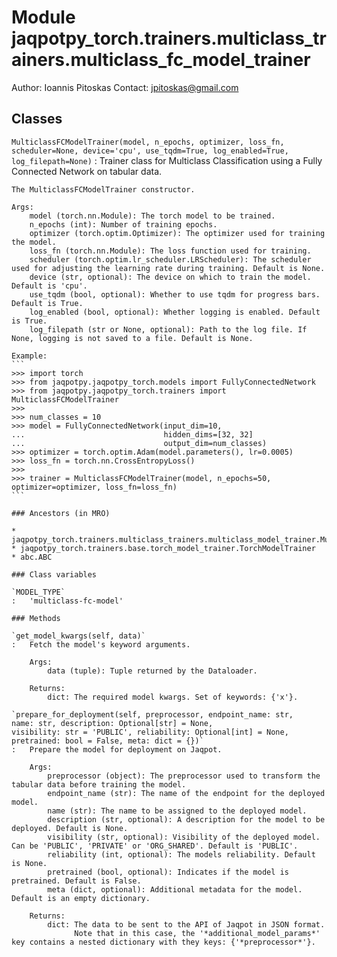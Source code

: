 Module jaqpotpy_torch.trainers.multiclass_trainers.multiclass_fc_model_trainer
==============================================================================
Author: Ioannis Pitoskas
Contact: jpitoskas@gmail.com

Classes
-------

`MulticlassFCModelTrainer(model, n_epochs, optimizer, loss_fn, scheduler=None, device='cpu', use_tqdm=True, log_enabled=True, log_filepath=None)`
:   Trainer class for Multiclass Classification using a Fully Connected Network on tabular data.
    
    The MulticlassFCModelTrainer constructor.
    
    Args:
        model (torch.nn.Module): The torch model to be trained.
        n_epochs (int): Number of training epochs.
        optimizer (torch.optim.Optimizer): The optimizer used for training the model.
        loss_fn (torch.nn.Module): The loss function used for training.
        scheduler (torch.optim.lr_scheduler.LRScheduler): The scheduler used for adjusting the learning rate during training. Default is None.
        device (str, optional): The device on which to train the model. Default is 'cpu'.
        use_tqdm (bool, optional): Whether to use tqdm for progress bars. Default is True.
        log_enabled (bool, optional): Whether logging is enabled. Default is True.
        log_filepath (str or None, optional): Path to the log file. If None, logging is not saved to a file. Default is None.
    
    Example:
    ```
    >>> import torch
    >>> from jaqpotpy.jaqpotpy_torch.models import FullyConnectedNetwork
    >>> from jaqpotpy.jaqpotpy_torch.trainers import MulticlassFCModelTrainer
    >>> 
    >>> num_classes = 10
    >>> model = FullyConnectedNetwork(input_dim=10,
    ...                               hidden_dims=[32, 32]
    ...                               output_dim=num_classes)
    >>> optimizer = torch.optim.Adam(model.parameters(), lr=0.0005)
    >>> loss_fn = torch.nn.CrossEntropyLoss()
    >>>
    >>> trainer = MulticlassFCModelTrainer(model, n_epochs=50, optimizer=optimizer, loss_fn=loss_fn)
    ```

    ### Ancestors (in MRO)

    * jaqpotpy_torch.trainers.multiclass_trainers.multiclass_model_trainer.MulticlassModelTrainer
    * jaqpotpy_torch.trainers.base.torch_model_trainer.TorchModelTrainer
    * abc.ABC

    ### Class variables

    `MODEL_TYPE`
    :   'multiclass-fc-model'

    ### Methods

    `get_model_kwargs(self, data)`
    :   Fetch the model's keyword arguments.
        
        Args:
            data (tuple): Tuple returned by the Dataloader.
        
        Returns:
            dict: The required model kwargs. Set of keywords: {'x'}.

    `prepare_for_deployment(self, preprocessor, endpoint_name: str, name: str, description: Optional[str] = None, visibility: str = 'PUBLIC', reliability: Optional[int] = None, pretrained: bool = False, meta: dict = {})`
    :   Prepare the model for deployment on Jaqpot.
        
        Args:
            preprocessor (object): The preprocessor used to transform the tabular data before training the model.
            endpoint_name (str): The name of the endpoint for the deployed model.
            name (str): The name to be assigned to the deployed model.
            description (str, optional): A description for the model to be deployed. Default is None.
            visibility (str, optional): Visibility of the deployed model. Can be 'PUBLIC', 'PRIVATE' or 'ORG_SHARED'. Default is 'PUBLIC'.
            reliability (int, optional): The models reliability. Default is None.
            pretrained (bool, optional): Indicates if the model is pretrained. Default is False.
            meta (dict, optional): Additional metadata for the model. Default is an empty dictionary.
        
        Returns:
            dict: The data to be sent to the API of Jaqpot in JSON format.
                  Note that in this case, the '*additional_model_params*' key contains a nested dictionary with they keys: {'*preprocessor*'}.